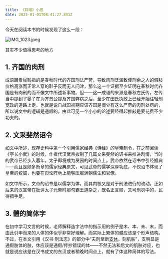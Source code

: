 ```yaml
---
title: 《祥瑞》小感
date: 2025-01-01T08:41:27.841Z
---
```



今天在阅读本书的时候发现了这么一段：

![IMG_1023.jpeg](https://cloudflare-imgbed-p1r.pages.dev/file/1735717336539_IMG_1023.jpeg)

其实不少值得思考的地方

## 1. 齐国的肉刑

成语踊贵屦贱指的是春秋时代的齐国刑法严苛，导致肉刑泛滥致使刑余之人的假肢价格高涨而正常人穿的鞋子反而无人问津，那么这一个证据至少证明在春秋时代齐国是有肉刑的而不像文中所述新事物。但——这一成语的来源是春秋左氏传，左传当中提到了晏子在为齐景公提及齐国弊病之后，至少在田氏执政上已经开始往轻刑宽政的道路上走，也就是说自战国初期应该齐国是很少有这么严苛的肉刑处罚的，所以说文中的逻辑是通顺的。由此可见一个小小的论述要经得起推敲是要花费不少功夫的。

## 2. 文采斐然诏令

如文中所述，现存史料中第一个引用儒家经典《诗经》的皇帝制令，在之前阅读《亭长小武》的时候，作者代汉武帝拟制了几篇文采斐然的诏书来推进剧情，当时的武帝已经步入暮年，太子即将成为戾园的时间点上，武帝依然在诏书中引经据典——而且是颇多断章的儒家经典原文，可见武帝的儒学深厚功底，不仅诏书体现了皇帝的权威，也要在舆论阵地上能够压服满朝儒生和官僚。

如文中所示，文帝的诏书是以儒学为体，而其内核又是对于刑法进行的改动，正如后来的汉宣帝在批评太子元帝时那句霸王道杂之，既名正言顺，又可刑罚中的，民得措手足。

## 3. 體的简体字

在初中学习文言的时候，老师解释造字法中的指示用的例子是木、本、未、末，而由此引申而来的人体的体似乎非常好理解。而实际上繁体的體应该是个形声结构。不过，在本文引用《汉书·刑法志》的部分中“夫刑至断<u>支休</u>，刻肌肤”，支明显是通假肢体的肢，休应该是通假/传抄错误的体——不然无法和后文的肌肤对应，也就是说应该是在汉书成文的东汉或者稍晚时间点上，就有了体这种简体的写法。

